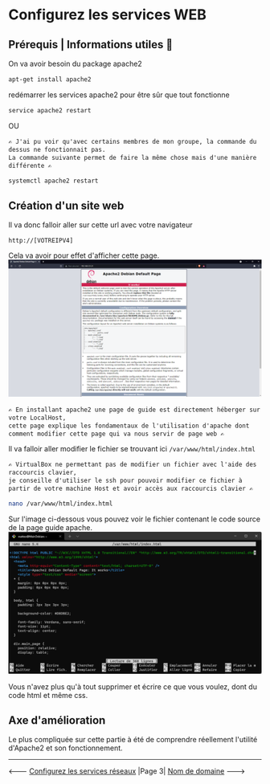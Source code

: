 # Configurez les services WEB

## Prérequis | Informations utiles 🔧

On va avoir besoin du package apache2  

```sh
apt-get install apache2
```

redémarrer les services apache2 pour être sûr que tout fonctionne

```sh
service apache2 restart
```

OU  
````
✍️ J'ai pu voir qu'avec certains membres de mon groupe, la commande du dessus ne fonctionnait pas.  
La commande suivante permet de faire la même chose mais d'une manière différente ✍️
````

```sh
systemctl apache2 restart
```

## Création d'un site web

Il va donc falloir aller sur cette url avec votre navigateur

```http
http://[VOTREIPV4]
```

Cela va avoir pour effet d'afficher cette page.
![](../Screens/Apache2.png)

````
✍️ En installant apache2 une page de guide est directement héberger sur votre LocalHost,  
cette page explique les fondamentaux de l'utilisation d'apache dont comment modifier cette page qui va nous servir de page web ✍️
````

Il va falloir aller modifier le fichier se trouvant ici `/var/www/html/index.html`  

````
✍️ VirtualBox ne permettant pas de modifier un fichier avec l'aide des raccourcis clavier,  
je conseille d'utiliser le ssh pour pouvoir modifier ce fichier à partir de votre machine Host et avoir accès aux raccourcis clavier ✍️
````

```sh
nano /var/www/html/index.html
```

Sur l'image ci-dessous vous pouvez voir le fichier contenant le code source de la page guide apache.
![screenfichieroriginal](../Screens/2021-10-11-225605.png)

Vous n'avez plus qu'à tout supprimer et écrire ce que vous voulez, dont du code html et même css.

Axe d'amélioration
------
Le plus compliquée sur cette partie à été de comprendre réellement l'utilité d'Apache2 et son fonctionnement.

------

<--- [Configurez les services réseaux](ServiceReseau.md) |Page 3| [Nom de domaine](DNS.md) --->